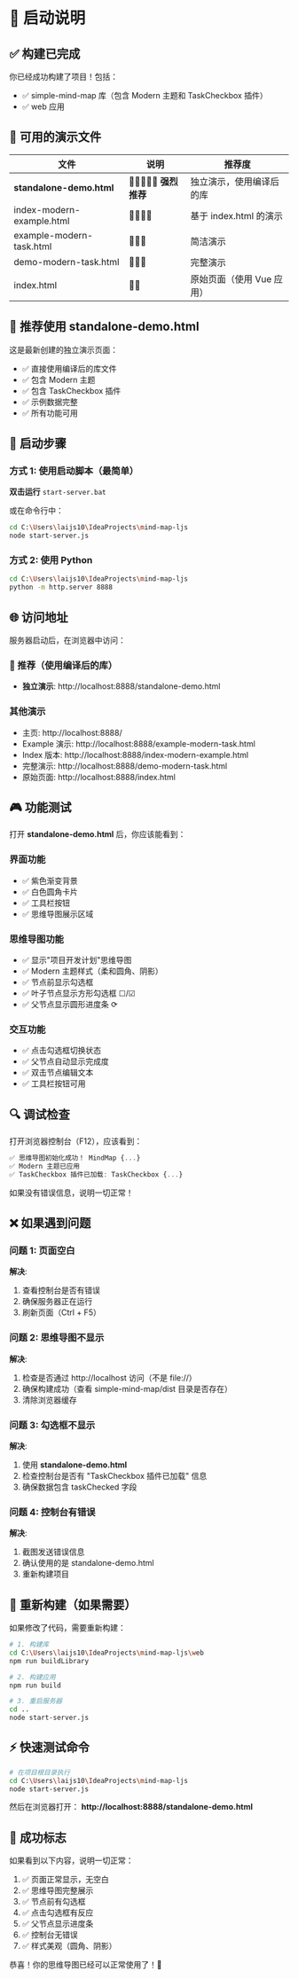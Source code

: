 # 🚀 启动说明

## ✅ 构建已完成

你已经成功构建了项目！包括：
- ✅ simple-mind-map 库（包含 Modern 主题和 TaskCheckbox 插件）
- ✅ web 应用

## 📂 可用的演示文件

| 文件 | 说明 | 推荐度 |
|-----|------|--------|
| **standalone-demo.html** | 🌟🌟🌟🌟🌟 **强烈推荐** | 独立演示，使用编译后的库 |
| index-modern-example.html | 🌟🌟🌟🌟 | 基于 index.html 的演示 |
| example-modern-task.html | 🌟🌟🌟 | 简洁演示 |
| demo-modern-task.html | 🌟🌟🌟 | 完整演示 |
| index.html | 🌟🌟 | 原始页面（使用 Vue 应用）|

## 🎯 推荐使用 standalone-demo.html

这是最新创建的独立演示页面：
- ✅ 直接使用编译后的库文件
- ✅ 包含 Modern 主题
- ✅ 包含 TaskCheckbox 插件  
- ✅ 示例数据完整
- ✅ 所有功能可用

## 🔧 启动步骤

### 方式 1: 使用启动脚本（最简单）

**双击运行** `start-server.bat`

或在命令行中：
```bash
cd C:\Users\laijs10\IdeaProjects\mind-map-ljs
node start-server.js
```

### 方式 2: 使用 Python

```bash
cd C:\Users\laijs10\IdeaProjects\mind-map-ljs
python -m http.server 8888
```

## 🌐 访问地址

服务器启动后，在浏览器中访问：

### 🌟 推荐（使用编译后的库）
- **独立演示**: http://localhost:8888/standalone-demo.html

### 其他演示
- 主页: http://localhost:8888/
- Example 演示: http://localhost:8888/example-modern-task.html
- Index 版本: http://localhost:8888/index-modern-example.html
- 完整演示: http://localhost:8888/demo-modern-task.html
- 原始页面: http://localhost:8888/index.html

## 🎮 功能测试

打开 **standalone-demo.html** 后，你应该能看到：

### 界面功能
- ✅ 紫色渐变背景
- ✅ 白色圆角卡片
- ✅ 工具栏按钮
- ✅ 思维导图展示区域

### 思维导图功能
- ✅ 显示"项目开发计划"思维导图
- ✅ Modern 主题样式（柔和圆角、阴影）
- ✅ 节点前显示勾选框
- ✅ 叶子节点显示方形勾选框 ☐/☑
- ✅ 父节点显示圆形进度条 ⟳

### 交互功能
- ✅ 点击勾选框切换状态
- ✅ 父节点自动显示完成度
- ✅ 双击节点编辑文本
- ✅ 工具栏按钮可用

## 🔍 调试检查

打开浏览器控制台（F12），应该看到：

```javascript
✅ 思维导图初始化成功！ MindMap {...}
✅ Modern 主题已应用
✅ TaskCheckbox 插件已加载: TaskCheckbox {...}
```

如果没有错误信息，说明一切正常！

## ❌ 如果遇到问题

### 问题 1: 页面空白
**解决**: 
1. 查看控制台是否有错误
2. 确保服务器正在运行
3. 刷新页面（Ctrl + F5）

### 问题 2: 思维导图不显示
**解决**:
1. 检查是否通过 http://localhost 访问（不是 file://）
2. 确保构建成功（查看 simple-mind-map/dist 目录是否存在）
3. 清除浏览器缓存

### 问题 3: 勾选框不显示
**解决**:
1. 使用 **standalone-demo.html**
2. 检查控制台是否有 "TaskCheckbox 插件已加载" 信息
3. 确保数据包含 taskChecked 字段

### 问题 4: 控制台有错误
**解决**:
1. 截图发送错误信息
2. 确认使用的是 standalone-demo.html
3. 重新构建项目

## 📝 重新构建（如果需要）

如果修改了代码，需要重新构建：

```bash
# 1. 构建库
cd C:\Users\laijs10\IdeaProjects\mind-map-ljs\web
npm run buildLibrary

# 2. 构建应用
npm run build

# 3. 重启服务器
cd ..
node start-server.js
```

## ⚡ 快速测试命令

```bash
# 在项目根目录执行
cd C:\Users\laijs10\IdeaProjects\mind-map-ljs
node start-server.js
```

然后在浏览器打开：
**http://localhost:8888/standalone-demo.html**

## 🎉 成功标志

如果看到以下内容，说明一切正常：

1. ✅ 页面正常显示，无空白
2. ✅ 思维导图完整展示
3. ✅ 节点前有勾选框
4. ✅ 点击勾选框有反应
5. ✅ 父节点显示进度条
6. ✅ 控制台无错误
7. ✅ 样式美观（圆角、阴影）

恭喜！你的思维导图已经可以正常使用了！🎊

